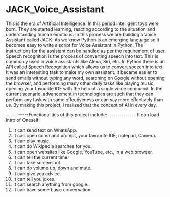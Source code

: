 # JACK_Voice_Assistant
This is the era of Artificial Intelligence. In this period intelligent toys were born.
They are started learning, reacting according to the situation and understanding human emotions. 
In this process we are building a Voice Assistant called JACK. As we know Python is an emerging language so it becomes easy to write a script for Voice Assistant in Python.
The instructions for the assistant can be handled as per the requirement of user. 
Speech recognition is the process of converting speech into text. This is commonly used in voice assistants like Alexa, Siri, etc.
In Python there is an API called Speech Recognition which allows us to convert speech into text. It was an interesting task to make my own assistant. 
It became easier to send emails without typing any word, searching on Google without opening the browser, and performing many other daily tasks like playing music,
opening your favourite IDE with the help of a single voice command. In the current scenario, advancement in technologies are such that they can perform any task with same effectiveness or
can say more effectively than us. By making this project, I realized that the concept of AI in every day.

-----------Functionalities of this project include:--------------
It can load intro of Oneself
1. It can send text on WhatsApp.
2. It can open command prompt, your favourite IDE, notepad, Camera.
3. It can play music.
4. It can do Wikipedia searches for you.
5. It can open websites like Google, YouTube, etc., in a web browser.
6. It can tell the current time.
7. It can take screenshot.
8. It can do volume up, down and mute.
9. It can give you advice.
10. It can tell you jokes.
11. It can search anything from google.
12. It can have some basic conversation

